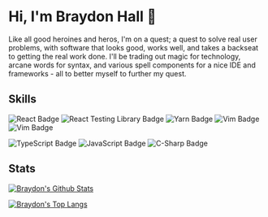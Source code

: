 # Hi, I'm Braydon Hall 👋

Like all good heroines and heros, I'm on a quest; a quest to solve real user problems, with software that looks good, works well, and takes a backseat to getting the real work done. I'll be trading out magic for technology, arcane words for syntax, and various spell components for a nice IDE and frameworks - all to better myself to further my quest.

## Skills
![React Badge](https://img.shields.io/badge/Tools-React-lightgrey?style=flat&logo=react)
![React Testing Library Badge](https://img.shields.io/badge/Tools-React%20Testing%20Library-lightgrey?style=flat&logo=react)
![Yarn Badge](https://img.shields.io/badge/Tools-Yarn-lightgrey?style=flat&logo=yarn)
![Vim Badge](https://img.shields.io/badge/Tools-Vim-lightgrey?style=flat&logo=vim)
![Vim Badge](https://img.shields.io/badge/Tools-VS%20Code-lightgrey?style=flat&logo=visual-studio-code)

![TypeScript Badge](https://img.shields.io/badge/Langs-TypeScript-lightgrey?style=flat&logo=typescript)
![JavaScript Badge](https://img.shields.io/badge/Langs-JavaScript-lightgrey?style=flat&logo=javascript)
![C-Sharp Badge](https://img.shields.io/badge/Langs-C%23-lightgrey?style=flat&logo=c-sharp)

## Stats

[![Braydon's Github Stats](https://github-readme-stats.vercel.app/api?username=nobrayner&hide=stars)](https://github.com/anuraghazra/github-readme-stats)

[![Braydon's Top Langs](https://github-readme-stats.vercel.app/api/top-langs/?username=nobrayner)](https://github.com/anuraghazra/github-readme-stats)
